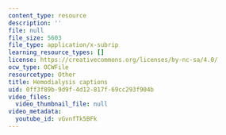 ```yaml
---
content_type: resource
description: ''
file: null
file_size: 5603
file_type: application/x-subrip
learning_resource_types: []
license: https://creativecommons.org/licenses/by-nc-sa/4.0/
ocw_type: OCWFile
resourcetype: Other
title: Hemodialysis captions
uid: 0ff3f89b-9d9f-4d12-817f-69cc293f904b
video_files:
  video_thumbnail_file: null
video_metadata:
  youtube_id: vGvnfTk5BFk
---
```

